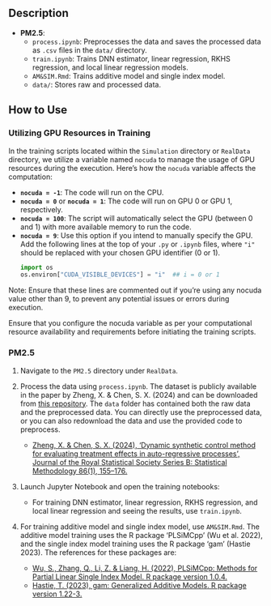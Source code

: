 ## Description

- **PM2.5**:
  - `process.ipynb`: Preprocesses the data and saves the processed data as `.csv` files in the `data/` directory.
  - `train.ipynb`: Trains DNN estimator, linear regression, RKHS regression, and local linear regression models.
  - `AM&SIM.Rmd`: Trains additive model and single index model.
  - `data/`: Stores raw and processed data.
  


## How to Use

### Utilizing GPU Resources in Training

In the training scripts located within the `Simulation` directory or `RealData` directory, we utilize a variable named `nocuda` to manage the usage of GPU resources during the execution. Here’s how the `nocuda` variable affects the computation:

- **`nocuda = -1`**: The code will run on the CPU.
- **`nocuda = 0`** or **`nocuda = 1`**: The code will run on GPU 0 or GPU 1, respectively.
- **`nocuda = 100`**: The script will automatically select the GPU (between 0 and 1) with more available memory to run the code.
- **`nocuda = 9`**: Use this option if you intend to manually specify the GPU. Add the following lines at the top of your `.py` or `.ipynb` files, where `"i"` should be replaced with your chosen GPU identifier (0 or 1).
  ```python
  import os
  os.environ["CUDA_VISIBLE_DEVICES"] = "i"  ## i = 0 or 1
  
Note: Ensure that these lines are commented out if you’re using any nocuda value other than 9, to prevent any potential issues or errors during execution.

Ensure that you configure the nocuda variable as per your computational resource availability and requirements before initiating the training scripts.





### PM2.5

1. Navigate to the `PM2.5` directory under `RealData`.

2. Process the data using `process.ipynb`. The dataset is publicly available in the paper by Zheng, X. & Chen, S. X. (2024) and can be downloaded from [this repository](https://github.com/FlyHighest/Dynamic-Synthetic-Control). The `data` folder has contained both the raw data and the preprocessed data. You can directly use the preprocessed data, or you can also redownload the data and use the provided code to preprocess.
    - [Zheng, X. & Chen, S. X. (2024), ‘Dynamic synthetic control method for evaluating treatment effects in auto-regressive processes’, Journal of the Royal Statistical Society Series B: Statistical Methodology 86(1), 155–176.](https://academic.oup.com/jrsssb/article-abstract/86/1/155/7331057)

3. Launch Jupyter Notebook and open the training notebooks:
   - For training DNN estimator, linear regression, RKHS regression, and local linear regression and seeing the results, use `train.ipynb`.

4. For training additive model and single index model, use `AM&SIM.Rmd`. The additive model training uses the R package ‘PLSiMCpp’ (Wu et al. 2022), and the single index model training uses the R package ‘gam’ (Hastie 2023). The references for these packages are:
   - [Wu, S., Zhang, Q., Li, Z. & Liang, H. (2022), PLSiMCpp: Methods for Partial Linear Single Index Model. R package version 1.0.4.](https://cran.r-project.org/web/packages/PLSiMCpp/index.html)
   - [Hastie, T. (2023), gam: Generalized Additive Models. R package version 1.22-3.](https://cran.r-project.org/web/packages/gam/index.html)

